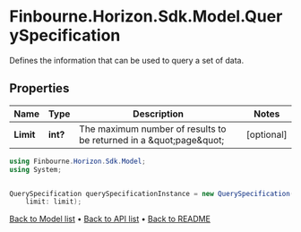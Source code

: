 # Finbourne.Horizon.Sdk.Model.QuerySpecification
Defines the information that can be used to query a set of data.

## Properties

Name | Type | Description | Notes
------------ | ------------- | ------------- | -------------
**Limit** | **int?** | The maximum number of results to be returned in a \&quot;page\&quot; | [optional] 

```csharp
using Finbourne.Horizon.Sdk.Model;
using System;


QuerySpecification querySpecificationInstance = new QuerySpecification(
    limit: limit);
```

[Back to Model list](../README.md#documentation-for-models) &#8226; [Back to API list](../README.md#documentation-for-api-endpoints) &#8226; [Back to README](../README.md)
